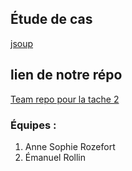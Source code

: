 ## Étude de cas
[jsoup](https://github.com/umontreal-diro/jsoup)

## lien de notre répo
[Team repo pour la tache 2](https://github.com/AnneSRz/Rozefort_Rollin-jsoupTeamRepo)

### Équipes : 
1. Anne Sophie Rozefort
2. Émanuel Rollin




